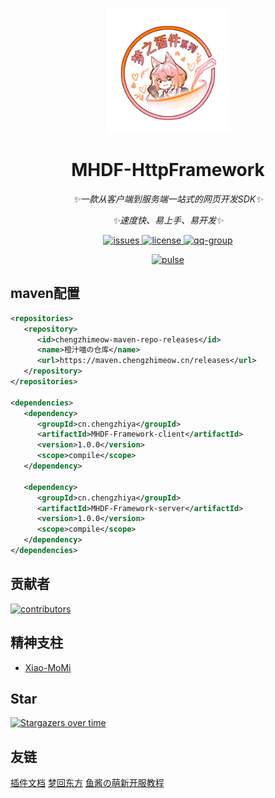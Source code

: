 <p align="center">
   <img src="./Logo.png" width="200px" height="200px" alt="MHDF-LangUtil">
</p>

<div align="center">

# MHDF-HttpFramework

_✨一款从客户端到服务端一站式的网页开发SDK✨_

_✨速度快、易上手、易开发✨_

</div>

<p align="center">
    <a href="https://github.com/ChengZhiMeow/MHDF-HttpFramework/issues">
        <img src="https://img.shields.io/github/issues/ChengZhiMeow/MHDF-HttpFramework?style=flat-square" alt="issues">
    </a>
    <a href="https://github.com/ChengZhiMeow/MHDF-HttpFramework/blob/main/LICENSE">
        <img src="https://img.shields.io/github/license/ChengZhiMeow/MHDF-HttpFramework?style=flat-square" alt="license">
    </a>
    <a href="https://qm.qq.com/cgi-bin/qm/qr?k=yFohqtqdDeXfdPvSLY81_3dzkcjc_-Uf&jump_from=webapi&authKey=ZxYDhb/PqczeWIYXE9IUEeuSAtFyxjYUrTgwUJu74FvOcGcJgTvo/vXAUzkHBO2Q">
        <img src="https://img.shields.io/badge/QQ群-941867965-brightgreen?style=flat-square" alt="qq-group">
    </a>
</p>

<div align="center">
    <a href="https://github.com/ChengZhiMeow/MHDF-HttpFramework/pulse">
        <img src="https://repobeats.axiom.co/api/embed/e58f3e1358766291db33ba451d3e90be99811f4f.svg" alt="pulse">
    </a>
</div>

## maven配置

```xml
<repositories>
   <repository>
      <id>chengzhimeow-maven-repo-releases</id>
      <name>橙汁喵の仓库</name>
      <url>https://maven.chengzhimeow.cn/releases</url>
   </repository>
</repositories>

<dependencies>
   <dependency>
      <groupId>cn.chengzhiya</groupId>
      <artifactId>MHDF-Framework-client</artifactId>
      <version>1.0.0</version>
      <scope>compile</scope>
   </dependency>

   <dependency>
      <groupId>cn.chengzhiya</groupId>
      <artifactId>MHDF-Framework-server</artifactId>
      <version>1.0.0</version>
      <scope>compile</scope>
   </dependency>
</dependencies>
```

## 贡献者

<a href="https://github.com/ChengZhiMeow/MHDF-HttpFramework/graphs/contributors">
  <img src="https://stg.contrib.rocks/image?repo=ChengZhiMeow/MHDF-HttpFramework" alt="contributors"/>
</a>

## 精神支柱

- [Xiao-MoMi](https://github.com/Xiao-MoMi)

## Star

[![Stargazers over time](https://starchart.cc/ChengZhiMeow/MHDF-HttpFramework.svg?variant=adaptive)](https://starchart.cc/ChengZhiMeow/MHDF-HttpFramework)

## 友链

<div>
    <a href="https://plugin.mhdf.cn/">插件文档</a>
    <a href="https://www.mhdf.cn/">梦回东方</a>
    <a href="https://www.yuque.com/xiaoyutang-ayhvn/rnr4ym/">鱼酱の萌新开服教程</a>
</div>
